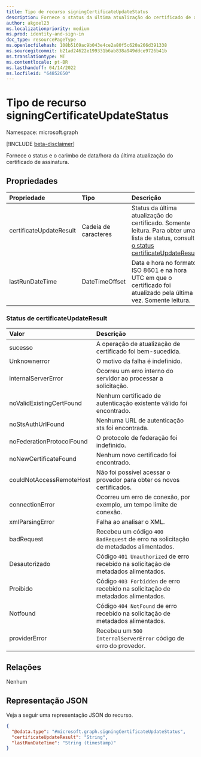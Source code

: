 ```yaml
---
title: Tipo de recurso signingCertificateUpdateStatus
description: Fornece o status da última atualização do certificado de autenticação.
author: akgoel23
ms.localizationpriority: medium
ms.prod: identity-and-sign-in
doc_type: resourcePageType
ms.openlocfilehash: 108b5169ac9b043e4ce2a80f5c620a266d391338
ms.sourcegitcommit: b21ad24622e199331b6ab838a949ddce9726b41b
ms.translationtype: MT
ms.contentlocale: pt-BR
ms.lasthandoff: 04/14/2022
ms.locfileid: "64852650"
---
```

# <a name="signingcertificateupdatestatus-resource-type"></a>Tipo de recurso signingCertificateUpdateStatus

Namespace: microsoft.graph

[!INCLUDE [beta-disclaimer](../../includes/beta-disclaimer.md)]

Fornece o status e o carimbo de data/hora da última atualização do certificado de assinatura. 

## <a name="properties"></a>Propriedades
|Propriedade|Tipo|Descrição|
|:---|:---|:---|
|certificateUpdateResult|Cadeia de caracteres|Status da última atualização do certificado. Somente leitura. Para obter uma lista de status, consulte [o status certificateUpdateResult](#certificateupdateresult-status).|
|lastRunDateTime|DateTimeOffset|Data e hora no formato ISO 8601 e na hora UTC em que o certificado foi atualizado pela última vez. Somente leitura. |

### <a name="certificateupdateresult-status"></a>Status de certificateUpdateResult
| Valor | Descrição |
| :--- | :--- |
|sucesso|A operação de atualização de certificado foi bem-sucedida.|
|Unknownerror|O motivo da falha é indefinido.|
|internalServerError|Ocorreu um erro interno do servidor ao processar a solicitação.|
|noValidExistingCertFound|Nenhum certificado de autenticação existente válido foi encontrado.|
|noStsAuthUrlFound|Nenhuma URL de autenticação sts foi encontrada.|
|noFederationProtocolFound|O protocolo de federação foi indefinido.|
|noNewCertificateFound|Nenhum novo certificado foi encontrado.|
|couldNotAccessRemoteHost|Não foi possível acessar o provedor para obter os novos certificados.|
|connectionError|Ocorreu um erro de conexão, por exemplo, um tempo limite de conexão.|
|xmlParsingError|Falha ao analisar o XML.|
|badRequest|Recebeu um código `400 BadRequest` de erro na solicitação de metadados alimentados.|
|Desautorizado|Código `401 Unauthorized` de erro recebido na solicitação de metadados alimentados.|
|Proibido|Código `403 Forbidden` de erro recebido na solicitação de metadados alimentados.|
|Notfound|Código `404 NotFound` de erro recebido na solicitação de metadados alimentados.|
|providerError|Recebeu um `500 InternalServerError` código de erro do provedor.|


## <a name="relationships"></a>Relações
Nenhum

## <a name="json-representation"></a>Representação JSON
Veja a seguir uma representação JSON do recurso.
<!-- {
  "blockType": "resource",
  "@odata.type": "microsoft.graph.signingCertificateUpdateStatus"
}
-->
``` json
{
  "@odata.type": "#microsoft.graph.signingCertificateUpdateStatus",
  "certificateUpdateResult": "String",
  "lastRunDateTime": "String (timestamp)"
}
```

